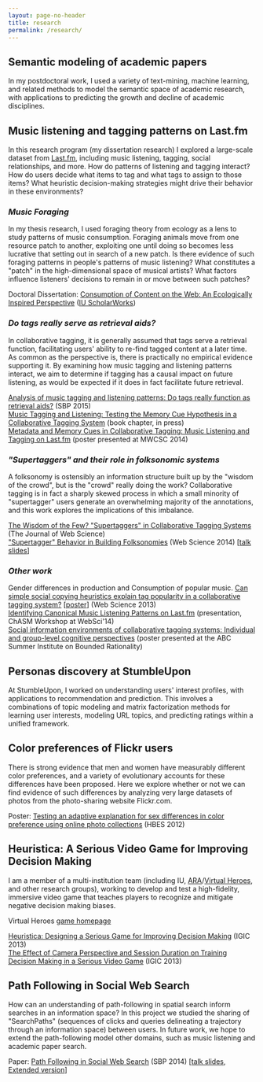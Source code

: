 ```yaml
---
layout: page-no-header
title: research
permalink: /research/
---
```


## Semantic modeling of academic papers

In my postdoctoral work, I used a variety of text-mining, machine learning, and related methods to model the semantic space of academic research, with applications to predicting the growth and decline of academic disciplines.

## Music listening and tagging patterns on Last.fm
<p>In this research program (my dissertation research) I explored a large-scale dataset from <a href="http://www.last.fm">Last.fm</a>, including music listening, tagging, social relationships, and more. How do patterns of listening and tagging interact? How do users decide what items to tag and what tags to assign to those items? What heuristic decision-making strategies might drive their behavior in these environments?</p>

<h3 ><i>Music Foraging</i></h3>
<div >
    <p>In my thesis research, I used foraging theory from ecology as a lens to study patterns of music consumption. Foraging animals move from one resource patch to another, exploiting one until doing so becomes less lucrative that setting out in search of a new patch. Is there evidence of such foraging patterns in people's patterns of music listening? What constitutes a "patch" in the high-dimensional space of musical artists? What factors influence listeners' decisions to remain in or move between such patches?</p>
<p>Doctoral Dissertation: <a href="/papers/thesis.lorince.pdf">Consumption of Content on the Web: An Ecologically Inspired Perspective</a> (<a href="https://scholarworks.iu.edu/dspace/handle/2022/20997">IU ScholarWorks</a>)</p>
</div>
<h3 ><i>Do tags really serve as retrieval aids?</i></h3>
<div >
    <p>In collaborative tagging, it is generally assumed that tags serve a retrieval function, facilitating users' ability to re-find tagged content at a later time. As common as the perspective is, there is practically no empirical evidence supporting it. By examining how music tagging and listening patterns interact, we aim to determine if tagging has a causal impact on future listening, as would be expected if it does in fact facilitate future retrieval.</p>
    <p><a href="/papers/2015.Lorince.Joseph.Todd.SBP.pdf">Analysis of music tagging and listening patterns: Do tags really function as retrieval aids?</a> (SBP 2015) <br />
    <a href="/papers/2016.Lorince.Todd.CogSciBigDataChapter.pdf">Music Tagging and Listening: Testing the Memory Cue Hypothesis in a Collaborative Tagging System</a> (book chapter, in press) <br />
    <a href="/posters/MWCSC2014.pdf">Metadata and Memory Cues in Collaborative Tagging: Music Listening and Tagging on Last.fm</a> (poster presented at MWCSC 2014) <br /></p>
</div>

<h3 ><i>"Supertaggers" and their role in folksonomic systems</i></h3>
<div >
<p>A folksonomy is ostensibly an information structure built up by the "wisdom of the crowd", but is the "crowd" really doing the work? Collaborative tagging is in fact a sharply skewed process in which a small minority of "supertagger" users generate an overwhelming majority of the annotations, and this work explores the implications of this imbalance.</p>
<p><a href="/papers/2015.Lorince.Zorowitz.Murdock.Todd.JOWS.pdf">The Wisdom of the Few? "Supertaggers" in Collaborative Tagging Systems</a> (The Journal of Web Science)<br/>
<a href="/papers/2014.Lorince.Zorowitz.Murdock.Todd.websci.pdf">"Supertagger" Behavior in Building Folksonomies</a> (Web Science 2014) [<a href="/pres/WebSci2014.pdf">talk slides</a>]</p>
</div>
<h3 ><i>Other work</i></h3>
<p>
Gender differences in production and Consumption of popular music.
<a href="/papers/2013.Lorince.Todd.websci.pdf">Can simple social copying heuristics explain tag popularity in a collaborative tagging system?</a> [<a href="/posters/WebSci2013.pdf">poster</a>] (Web Science 2013)<br />
<a href="/pres/Chasm2014.pdf">Identifying Canonical Music Listening Patterns on Last.fm</a> (presentation, ChASM Workshop at WebSci'14)<br />
<a href="/posters/ABCposter.Lorince.pdf">Social information environments of collaborative tagging systems: Individual and group-level cognitive perspectives</a> (poster presented at the ABC Summer Institute on Bounded Rationality)
</p>

<h2>Personas discovery at StumbleUpon</h2>
 <p>At StumbleUpon, I worked on understanding users' interest profiles, with applications to recommendation and prediction. This involves a combinations of topic modeling and matrix factorization methods for learning user interests, modeling URL topics, and predicting ratings within a unified framework.</p>
<!--<h3 ">Try out the <a href="projects/tagging/tagExplorer.html">tag explorer</a>!</h3>-->

<h2>Color preferences of Flickr users</h2>
<p>There is strong evidence that men and women have measurably different color preferences, and a variety of evolutionary accounts for these differences have been proposed. Here we explore whether or not we can find evidence of such differences by analyzing very large datasets of photos from the photo-sharing website Flickr.com.</p>
<p>Poster: <a href="/posters/FlickrPoster.pdf">Testing an adaptive explanation for sex differences in color preference using online photo collections</a> (HBES 2012)</p>

<h2>Heuristica: A Serious Video Game for Improving Decision Making</h2>
<p>I am a member of a multi-institution team (including IU, <a href="http://www.ara.com/">ARA</a>/<a href="http://www.virtualheroes.com/">Virtual Heroes</a>, and other research groups), working to develop and test a high-fidelity, immersive video game that teaches players to recognize and mitigate negative decision making biases.</p>

<p>Virtual Heroes <a href="http://www.virtualheroes.com/projects/heuristica">game homepage</a></p>
<p>
<a href="/2013.Mullinix.et.al.IGIC.pdf">Heuristica: Designing a Serious Game for Improving Decision Making</a> (IGIC 2013)<br />
<a href="/papers/2013.Veinott.et.al.IGIC.pdf">The Effect of Camera Perspective and Session Duration on Training Decision Making in a Serious Video Game</a> (IGIC 2013)</p>

<h2>Path Following in Social Web Search</h2>
<p>How can an understanding of path-following in spatial search inform searches in an information space? In this project we studied the sharing of "SearchPaths" (sequences of clicks and queries delineating a trajectory through an information space) between users. In future work, we hope to extend the path-following model other domains, such as music listening and academic paper search.</p>
<p>Paper: <a href="/papers/2014.Lorince.Donato.Todd.sbp.conferenceVersion.pdf">Path Following in Social Web Search</a> (SBP 2014) [<a href="/pres/sbp2014.pdf">talk slides</a>, <a href="/papers/2014.Lorince.Donato.Todd.sbp.extended.pdf">Extended version</a>]</p>
